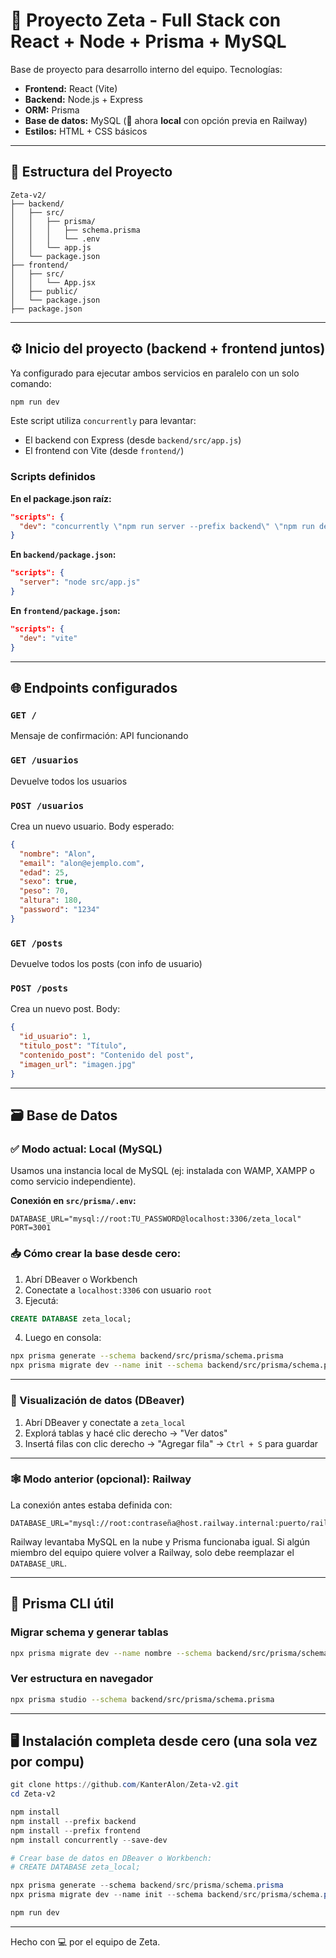 # 🧠 Proyecto Zeta - Full Stack con React + Node + Prisma + MySQL

Base de proyecto para desarrollo interno del equipo. Tecnologías:

- **Frontend:** React (Vite)
- **Backend:** Node.js + Express
- **ORM:** Prisma
- **Base de datos:** MySQL (📍 ahora **local** con opción previa en Railway)
- **Estilos:** HTML + CSS básicos

---

## 📁 Estructura del Proyecto

```
Zeta-v2/
├── backend/
│   ├── src/
│   │   ├── prisma/
│   │   │   ├── schema.prisma
│   │   │   └── .env
│   │   └── app.js
│   └── package.json
├── frontend/
│   ├── src/
│   │   └── App.jsx
│   ├── public/
│   └── package.json
├── package.json
```

---

## ⚙️ Inicio del proyecto (backend + frontend juntos)

Ya configurado para ejecutar ambos servicios en paralelo con un solo comando:

```bash
npm run dev
```

Este script utiliza `concurrently` para levantar:

- El backend con Express (desde `backend/src/app.js`)
- El frontend con Vite (desde `frontend/`)

### Scripts definidos

**En el package.json raíz:**

```json
"scripts": {
  "dev": "concurrently \"npm run server --prefix backend\" \"npm run dev --prefix frontend\""
}
```

**En `backend/package.json`:**

```json
"scripts": {
  "server": "node src/app.js"
}
```

**En `frontend/package.json`:**

```json
"scripts": {
  "dev": "vite"
}
```

---

## 🌐 Endpoints configurados

### `GET /`
Mensaje de confirmación: API funcionando

### `GET /usuarios`
Devuelve todos los usuarios

### `POST /usuarios`
Crea un nuevo usuario. Body esperado:

```json
{
  "nombre": "Alon",
  "email": "alon@ejemplo.com",
  "edad": 25,
  "sexo": true,
  "peso": 70,
  "altura": 180,
  "password": "1234"
}
```

### `GET /posts`
Devuelve todos los posts (con info de usuario)

### `POST /posts`
Crea un nuevo post. Body:

```json
{
  "id_usuario": 1,
  "titulo_post": "Título",
  "contenido_post": "Contenido del post",
  "imagen_url": "imagen.jpg"
}
```

---

## 🗃️ Base de Datos

### ✅ Modo actual: **Local** (MySQL)

Usamos una instancia local de MySQL (ej: instalada con WAMP, XAMPP o como servicio independiente).

**Conexión en `src/prisma/.env`:**

```env
DATABASE_URL="mysql://root:TU_PASSWORD@localhost:3306/zeta_local"
PORT=3001
```

### 📥 Cómo crear la base desde cero:

1. Abrí DBeaver o Workbench
2. Conectate a `localhost:3306` con usuario `root`
3. Ejecutá:

```sql
CREATE DATABASE zeta_local;
```

4. Luego en consola:

```bash
npx prisma generate --schema backend/src/prisma/schema.prisma
npx prisma migrate dev --name init --schema backend/src/prisma/schema.prisma
```

---

### 🧠 Visualización de datos (DBeaver)

1. Abrí DBeaver y conectate a `zeta_local`
2. Explorá tablas y hacé clic derecho → "Ver datos"
3. Insertá filas con clic derecho → "Agregar fila" → `Ctrl + S` para guardar

---

### 🕸 Modo anterior (opcional): **Railway**

La conexión antes estaba definida con:

```env
DATABASE_URL="mysql://root:contraseña@host.railway.internal:puerto/railway"
```

Railway levantaba MySQL en la nube y Prisma funcionaba igual. Si algún miembro del equipo quiere volver a Railway, solo debe reemplazar el `DATABASE_URL`.

---

## 🧪 Prisma CLI útil

### Migrar schema y generar tablas

```bash
npx prisma migrate dev --name nombre --schema backend/src/prisma/schema.prisma
```

### Ver estructura en navegador

```bash
npx prisma studio --schema backend/src/prisma/schema.prisma
```

---

## 🖥️ Instalación completa desde cero (una sola vez por compu)

```powershell
git clone https://github.com/KanterAlon/Zeta-v2.git
cd Zeta-v2

npm install
npm install --prefix backend
npm install --prefix frontend
npm install concurrently --save-dev

# Crear base de datos en DBeaver o Workbench:
# CREATE DATABASE zeta_local;

npx prisma generate --schema backend/src/prisma/schema.prisma
npx prisma migrate dev --name init --schema backend/src/prisma/schema.prisma

npm run dev
```

---

Hecho con 💻 por el equipo de Zeta.
